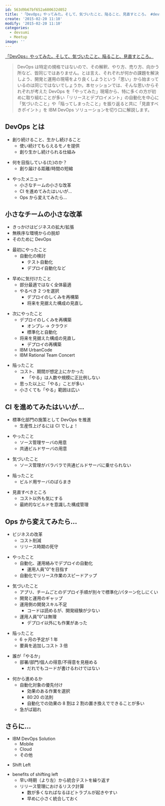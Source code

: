 ```yaml
---
id: 563d9b67bf652a600632d052
title: '「DevOps」やってみた。そして、気づいたこと、陥ること、見直すところ。 #devsumiB 参加メモ'
create: '2015-02-20 11:10'
modify: '2015-02-20 11:10'
categories:
  - devsumi
  - Meetup
image: ''
---
```


[「DevOps」やってみた。そして、気づいたこと、陥ること、見直すところ。](http://event.shoeisha.jp/devsumi/20150219/session/682/)

> DevOps は特定の規格ではないので、その解釈、やり方、売り方、向かう所など、皆同じではありません。とは言え、それぞれが何かの課題を解決しよう、開発と運用の現場をより良くしようという「思い」から始まっているのは同じではないでしょうか。本セッションでは、そんな思いからそれぞれが考えた DevOps を「やってみた」現場から、特に多くの方が初めに取り組むことが多い「リリースとデプロイメント」の自動化を中心に「気づいたこと」や「陥ってしまったこと」を振り返ると共に「見直すべきポイント」を IBM DevOps ソリューションを切り口に解説します。

<!-- more -->

## DevOps とは

- 創り続けること、生かし続けること
  - 使い続けてもらえるモノを提供
  - 創り生かし続けられる仕組み

* 何を目指している(た)のか？
  - 創り届ける距離/時間の短縮

- やったメニュー
  - 小さなチームの小さな改革
  - CI を進めてみたはいいが...
  - Ops から変えてみたら...

## 小さなチームの小さな改革

- きっかけはビジネスの拡大/拡張
- 無秩序な環境からの脱却
- そのために DevOps

* 最初にやったこと
  - 自動化の検討
    - テスト自動化
    - デプロイ自動化など

- 早めに気付けたこと
  - 部分最適ではなく全体最適
  - やるべき 2 つを選択
    - デプロイのしくみを再構築
    - 将来を見据えた構成の見直し

* 次にやったこと
  - デプロイのしくみを再構築
    - オンプレ → クラウド
    - 標準化と自動化
  - 将来を見据えた構成の見直し
    - デプロイの再構築
  - IBM UrbanCode
  - IBM Rational Team Concert

- 陥ったこと
  - コスト、期間が想定上にかかった
    - 「やる」は人数や規模に正比例しない
  - 思った以上に「やる」ことが多い
  - 小さくても「やる」範囲は広い

## CI を進めてみたはいいが...

- 標準化部門の施策として DevOps を推進
  - 生産性上げるには CI でしょ！

* やったこと
  - ソース管理サーバの用意
  - 共通ビルドサーバの用意

- 気づいたこと
  - ソース管理がバラバラで共通ビルドサーバに乗せられない

* 陥ったこと
  - ビルド用サーバのばらまき

- 見直すべきところ
  - コスト以外も気にする
  - 最終的なビルドを意識した構成管理

## Ops から変えてみたら...

- ビジネスの改革
  - コスト削減
  - リリース時期の死守

* やったこと
  - 自動化、運用絡みでデプロイの自動化
    - 運用人員"0"を目指す
  - 自動化でリリース作業のスピードアップ

- 気づいたこと
  - アプリ、チームごとのデプロイ手順が別々で標準化/パターン化しにくい
  - 開発と運用のギャップ
  - 運用側の開発スキル不足
    - コードは読めるが、開発経験が少ない
  - 運用人員"0"は無理
    - デプロイ以外にも作業があった

* 陥ったこと
  - 6 ヶ月の予定が 1 年
  - 要員を追加しコスト 3 倍

- 誰が「やるか」
  - 部署/部門/個人の得意/不得意を見極める
    - だれでもコードが書けるわけではない

* 何から進めるか
  - 自動化対象の優先付け
    - 効果のある作業を選択
    - 80:20 の法則
    - 自動化での効果の 8 割は 2 割の置き換えでできることが多い
  - 急がば廻れ

## さらに...

- IBM DevOps Solution
  - Mobile
  - Cloud
  - その他

* Shift Left

- benefits of shifting left
  - 早い時期（より左）から統合テストを繰り返す
  - リリース管理におけるリスク計算
    - 数が多くなればなるほどトラブルが起きやすい
    - 早めに小さく統合しておく
